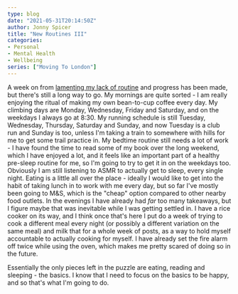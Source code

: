 ```yaml
---
type: blog
date: "2021-05-31T20:14:50Z"
author: Jonny Spicer
title: "New Routines III"
categories:
- Personal
- Mental Health
- Wellbeing
series: ["Moving To London"]
---
```

A week on from [lamenting my lack of routine](/blog/new-routines-ii/) and progress has been made, but there's still a long way to go. My mornings are quite
sorted - I am really enjoying the ritual of making my own bean-to-cup coffee every day. My climbing days are Monday, Wednesday, Friday and Saturday, and
on the weekdays I always go at 8:30. My running schedule is still Tuesday, Wednesday, Thursday, Saturday and Sunday, and now Tuesday is a club run and
Sunday is too, unless I'm taking a train to somewhere with hills for me to get some trail practice in. My bedtime routine still needs a lot of work - I have
found the time to read some of my book over the long weekend, which I have enjoyed a lot, and it feels like an important part of a healthy pre-sleep routine
for me, so I'm going to try to get it in on the weekdays too. Obviously I am still listening to ASMR to actually get to sleep, every single night. Eating is
a little all over the place - ideally I would like to get into the habit of taking lunch in to work with me every day, but so far I've mostly been going to
M&S, which is the "cheap" option compared to other nearby food outlets. In the evenings I have already had *far* too many takeaways, but I figure maybe that
was inevitable while I was getting settled in. I have a rice cooker on its way, and I think once that's here I put do a week of trying to cook a different
meal every night (or possibly a different variation on the same meal) and milk that for a whole week of posts, as a way to hold myself accountable to actually
cooking for myself. I have already set the fire alarm off twice while using the oven, which makes me pretty scared of doing so in the future.

Essentially the only pieces left in the puzzle are eating, reading and sleeping - the basics. I know that I need to focus on the basics to be happy, and so
that's what I'm going to do.
